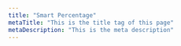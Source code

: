 ```yaml
---
title: "Smart Percentage"
metaTitle: "This is the title tag of this page"
metaDescription: "This is the meta description"
---
```


